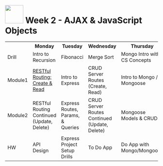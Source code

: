 # <img src="https://cloud.githubusercontent.com/assets/7833470/10423298/ea833a68-7079-11e5-84f8-0a925ab96893.png" width="60"> Week 2 - AJAX & JavaScript Objects

<table>
  <tr>
    <th></th>
    <th>Monday</th>
    <th>Tuesday</th>
    <th>Wednesday</th>
    <th>Thursday</th>
    <th>Friday</th>
  </tr>
  <tr>
    <td>Drill</td>
    <td>Intro to Recursion</td>
    <td>Fibonacci</td>
    <td>Merge Sort</td>
    <td>Mongo Intro with CS Concepts</td>
    <td>Assessment</td>
  </tr>
  <tr>
    <td>Module1</td>
    <td><a href="day-01/module-01">RESTful Routing: Create & Read</a></td>
    <td>Intro to Express</td>
    <td>CRUD Server Routes (Create, Read)</td>
    <td>Intro to Mongo / Mongoose</td>
    <td>Review</td>
  </tr>
  <tr>
    <td>Module2</td>
    <td>RESTful Routing Continued (Update, Delete)</td>
    <td>Express Routes, Params, & Queries</td>
    <td>CRUD Server Routes Continued (Update, Delete)</td>
    <td>Mongoose Models & CRUD</td>
    <td>Intro Weekend Lab (Micro Blog)</td>
  </tr>
  <tr>
    <td>HW</td>
    <td>API Design</td>
    <td>Express Project Setup Drills</td>
    <td>To Do App</td>
    <td>Do App with Mongo/Mongoose</td>
    <td>Weekend Lab (Micro Blog)</td>
  </tr>
</table>
